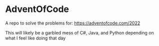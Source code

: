 # AdventOfCode

A repo to solve the problems for: https://adventofcode.com/2022

This will likely be a garbled mess of C#, Java, and Python depending on what I feel like doing that day
